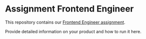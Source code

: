 # Assignment Frontend Engineer

This repository contains our [Frontend Engineer assignment](assignment.md).

Provide detailed information on your product and how to run it here.

